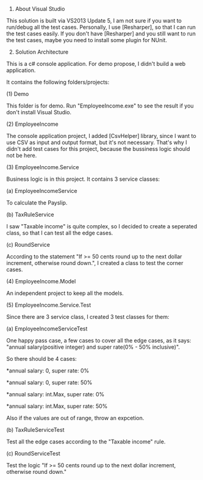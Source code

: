 1. About Visual Studio

This solution is built via VS2013 Update 5, I am not sure if you want to run/debug all the test cases. Personally, I use [Resharper], so that I can run the test cases easily. If you don't have [Resharper] and you still want to run the test cases, maybe you need to install some plugin for NUnit.

2. Solution Architecture

This is a c# console application. For demo propose, I didn't build a web application.

It contains the following folders/projects:

(1) Demo

This folder is for demo. Run "EmployeeIncome.exe" to see the result if you don't install Visual Studio.

(2) EmployeeIncome

The console application project, I added [CsvHelper] library, since I want to use CSV as input and output format, but it's not necessary. That's why I didn't add test cases for this project, because the bussiness logic should not be here.

(3) EmployeeIncome.Service

Business logic is in this project. It contains 3 service classes:

(a) EmployeeIncomeService

To calculate the Payslip.

(b) TaxRuleService

I saw "Taxable income" is quite complex, so I decided to create a seperated class, so that I can test all the edge cases.

(c) RoundService

According to the statement "If >= 50 cents round up to the next dollar increment, otherwise round down.", I created a class to test the corner cases.

(4) EmployeeIncome.Model

An independent project to keep all the models.

(5) EmployeeIncome.Service.Test

Since there are 3 service class, I created 3 test classes for them:

(a) EmployeeIncomeServiceTest

One happy pass case, a few cases to cover all the edge cases, as it says: "annual salary(positive integer) and super rate(0% - 50% inclusive)".

So there should be 4 cases:

*annual salary: 0, super rate: 0%

*annual salary: 0, super rate: 50%

*annual salary: int.Max, super rate: 0%

*annual salary: int.Max, super rate: 50%

Also if the values are out of range, throw an expcetion.

(b) TaxRuleServiceTest

Test all the edge cases according to the "Taxable income" rule.

(c) RoundServiceTest

Test the logic "If >= 50 cents round up to the next dollar increment, otherwise round down."
